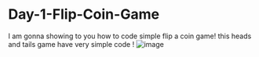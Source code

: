 # Day-1-Flip-Coin-Game
I am gonna showing to you how to code simple flip a coin game! this heads and tails game have very simple code !
![image](https://github.com/SkyNith/Day-1-Flip-Coin-Game/assets/114797570/f32c9f79-c343-450c-8938-154dc281b488)

